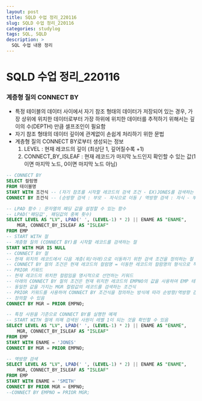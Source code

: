 ```yaml
---
layout: post
title: SQLD 수업 정리_220116
slug: SQLD 수업 정리_220116
categories: studylog
tags: SQL, SQLD
description: >
  SQL 수업 내용 정리
---
```

# SQLD 수업 정리_220116

### 계층형 질의 CONNECT BY

- 특정 테이블의 데이터 사이에서 자기 참조 형태의 데이터가 저장되어 있는 경우, 가장 상위에 위치한 데이터로부터 가장 하위에 위치한 데이터를 추적하기 위해서는 깊이의 수(DEPTH) 만큼 셀프조인이 필요함
- 자기 참조 형태의 데이터 깊이에 관계없이 손쉽게 처리하기 위한 문법
- 계층형 질의 CONNECT BY로부터 생성되는 정보
    1. LEVEL : 현재 레코드의 깊이 (최상단 1, 깊어질수록 +1)
    2. CONNECT_BY_ISLEAF : 현재 레코드가 마지막 노드인지 확인할 수 있는 값(1이면 마지막 노드, 0이면 마지막 노드 아님)
    

```sql
-- CONNECT BY
SELECT 컬럼명
FROM 테이블명
START WITH 조건식 -- (자기 참조를 시작할 레코드의 검색 조건 - EX)JONES를 검색하는 조건식)
CONNECT BY 조건식 -- (순방향 검색 : 부모 - 자식으로 이동 / 역방향 검색 : 자식 - 부모로 이동)

-- LPAD 함수 : 문자열의 패딩 값을 설정할 수 있는 함수
-- LPAD('패딩값', 패딩값의 중복 횟수)
SELECT LEVEL AS "LV", LPAD(' ', (LEVEL-1) * 2) || ENAME AS "ENAME",
    MGR, CONNECT_BY_ISLEAF AS "ISLEAF"
FROM EMP
-- START WITH 절
-- 계층형 질의 (CONNECT BY)를 시작할 레코드를 검색하는 절
START WITH MGR IS NULL
-- CONNECT BY 절
-- 현재 위치의 레코드에서 다음 계층(위/아래)으로 이동하기 위한 검색 조건을 정의하는 절
-- CONNECT BY 절의 조건은 현재 레코드의 컬럼명 = 이동한 레코드의 컬럼명의 형식으로 작성
-- PRIOR 키워드
-- 현재 레코드의 위치한 컬럼임을 명시적으로 선언하는 키워드
-- 아래의 CONNECT BY 절의 조건은 현재 위치한 레코드의 EMPNO의 값을 사용하여 EMP 테이블에서 
-- 동일한 값을 가지는 MGR 컬럼값의 레코드를 검색하는 조건식
-- PRIOR 키워드를 사용하여 CONNECT BY 조건식을 정의하는 방식에 따라 순방향/역방향 검색을 
-- 정의할 수 있음
CONNECT BY MGR = PRIOR EMPNO;

-- 특정 사원을 기준으로 CONNECT BY를 실행한 예제
-- START WITH 절에 의해 검색된 사원이 레벨 1이 되는 것을 확인할 수 있음
SELECT LEVEL AS "LV", LPAD(' ', (LEVEL-1) * 2) || ENAME AS "ENAME",
    MGR, CONNECT_BY_ISLEAF AS "ISLEAF"
FROM EMP
START WITH ENAME = 'JONES'
CONNECT BY MGR = PRIOR EMPNO;

-- 역방향 검색
SELECT LEVEL AS "LV", LPAD(' ', (LEVEL-1) * 2) || ENAME AS "ENAME",
    MGR, CONNECT_BY_ISLEAF AS "ISLEAF"
FROM EMP
START WITH ENAME = 'SMITH'
CONNECT BY PRIOR MGR = EMPNO;
--CONNECT BY EMPNO = PRIOR MGR;
```

